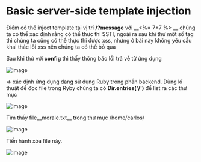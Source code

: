 # Basic server-side template injection

Điểm có thể inject template tại vị trí __/?message__  với __<%= 7*7 %> __ chúng ta có thể xác định rằng có thể thực thi SSTI, ngoài ra sau khi thử một số tag thì chúng ta cũng có thể thực thi được xss, nhưng ở bài này không yêu cầu khai thác lỗi xss nên chúng ta có thể bỏ qua

Sau khi thử với __config__ thì thấy thông báo lỗi trả về từ ứng dụng

![image](https://user-images.githubusercontent.com/68894302/179418784-521af489-d16b-46ca-9914-05801260f32b.png)

=> xác định ứng dụng đang sử dụng Ruby trong phần backend. Dùng kĩ thuật để đọc file trong Ryby chúng ta có __Dir.entries('/')__ để list ra các thư mục

![image](https://user-images.githubusercontent.com/68894302/179418858-8c795efd-c08f-4294-854d-7cc7fafbebad.png)

Tìm thấy file__morale.txt__ trong thư mục /home/carlos/

![image](https://user-images.githubusercontent.com/68894302/179418993-7539d175-b73a-411e-a997-7e753186bd6c.png)

Tiến hành xóa file này.

![image](https://user-images.githubusercontent.com/68894302/179419021-08bdebac-e575-4191-9248-9bf7b8b1c097.png)